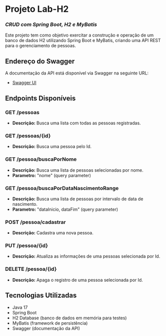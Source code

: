 # Projeto Lab-H2
### _CRUD com Spring Boot, H2 e MyBatis_

Este projeto tem como objetivo exercitar a construção e operação de um banco de dados H2 utilizando Spring Boot e MyBatis, criando uma API REST para o gerenciamento de pessoas.

## Endereço do Swagger
A documentação da API está disponível via Swagger na seguinte URL:
- [Swagger UI](http://localhost:8080/swagger-ui/index.html#)

## Endpoints Disponíveis

### **GET /pessoas**
- **Descrição:** Busca uma lista com todas as pessoas registradas.
### **GET /pessoas/{id}**
- **Descrição:** Busca uma pessoa pelo Id.
### **GET /pessoa/buscaPorNome**
- **Descrição:** Busca uma lista de pessoas selecionadas por nome.
- **Parametro:** "nome" (query parameter)
### **GET /pessoa/buscaPorDataNascimentoRange**
- **Descrição:** Busca uma lista de pessoas por intervalo de data de nascimento.
- **Parametro:** "dataInicio, dataFim" (query parameter)
### **POST /pessoa/cadastrar**
- **Descrição:** Cadastra uma nova pessoa.
### **PUT /pessoa/{id}**
- **Descrição:** Atualiza as informações de uma pessoas selecionada por Id.
### **DELETE /pessoa/{id}**
- **Descrição:** Apaga o registro de uma pessoa selecionada por Id.

## Tecnologias Utilizadas
- Java 17
- Spring Boot
- H2 Database (banco de dados em memória para testes)
- MyBatis (framework de persistência)
- Swagger (documentação da API)
